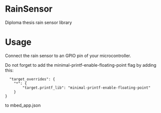 # RainSensor
Diploma thesis rain sensor library


# Usage
Connect the rain sensor to an GPIO pin of your microcontroller.

Do not forget to add the minimal-printf-enable-floating-point flag
by adding this:
  
      "target_overrides": {
        "*": {
            "target.printf_lib": "minimal-printf-enable-floating-point"
        }
    }
    
to  mbed_app.json
